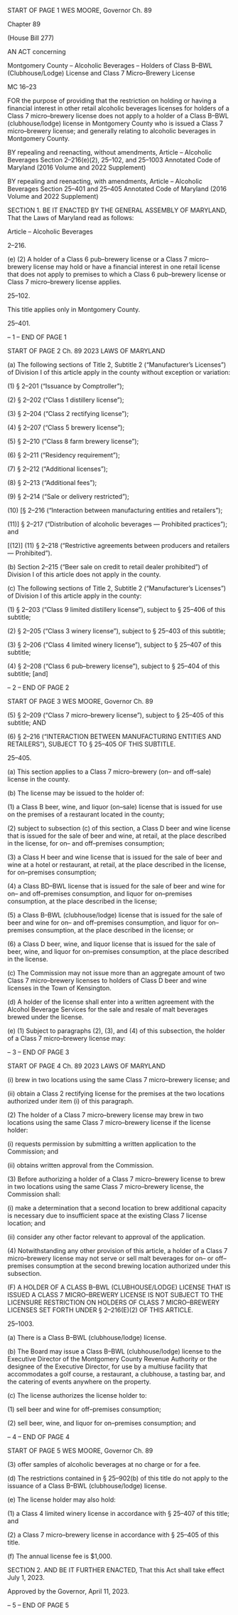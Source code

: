 START OF PAGE 1
WES MOORE, Governor Ch. 89

Chapter 89

(House Bill 277)

AN ACT concerning

Montgomery County – Alcoholic Beverages – Holders of Class B–BWL
(Clubhouse/Lodge) License and Class 7 Micro–Brewery License

MC 16–23

FOR the purpose of providing that the restriction on holding or having a financial interest
in other retail alcoholic beverages licenses for holders of a Class 7 micro–brewery
license does not apply to a holder of a Class B–BWL (clubhouse/lodge) license in
Montgomery County who is issued a Class 7 micro–brewery license; and generally
relating to alcoholic beverages in Montgomery County.

BY repealing and reenacting, without amendments,
Article – Alcoholic Beverages
Section 2–216(e)(2), 25–102, and 25–1003
Annotated Code of Maryland
(2016 Volume and 2022 Supplement)

BY repealing and reenacting, with amendments,
Article – Alcoholic Beverages
Section 25–401 and 25–405
Annotated Code of Maryland
(2016 Volume and 2022 Supplement)

SECTION 1. BE IT ENACTED BY THE GENERAL ASSEMBLY OF MARYLAND,
That the Laws of Maryland read as follows:

Article – Alcoholic Beverages

2–216.

(e) (2) A holder of a Class 6 pub–brewery license or a Class 7 micro–brewery
license may hold or have a financial interest in one retail license that does not apply to
premises to which a Class 6 pub–brewery license or Class 7 micro–brewery license applies.

25–102.

This title applies only in Montgomery County.

25–401.

– 1 –
END OF PAGE 1

START OF PAGE 2
Ch. 89 2023 LAWS OF MARYLAND

(a) The following sections of Title 2, Subtitle 2 (“Manufacturer’s Licenses”) of
Division I of this article apply in the county without exception or variation:

(1) § 2–201 (“Issuance by Comptroller”);

(2) § 2–202 (“Class 1 distillery license”);

(3) § 2–204 (“Class 2 rectifying license”);

(4) § 2–207 (“Class 5 brewery license”);

(5) § 2–210 (“Class 8 farm brewery license”);

(6) § 2–211 (“Residency requirement”);

(7) § 2–212 (“Additional licenses”);

(8) § 2–213 (“Additional fees”);

(9) § 2–214 (“Sale or delivery restricted”);

(10) [§ 2–216 (“Interaction between manufacturing entities and retailers”);

(11)] § 2–217 (“Distribution of alcoholic beverages — Prohibited practices”);
and

[(12)] (11) § 2–218 (“Restrictive agreements between producers and
retailers — Prohibited”).

(b) Section 2–215 (“Beer sale on credit to retail dealer prohibited”) of Division I of
this article does not apply in the county.

(c) The following sections of Title 2, Subtitle 2 (“Manufacturer’s Licenses”) of
Division I of this article apply in the county:

(1) § 2–203 (“Class 9 limited distillery license”), subject to § 25–406 of this
subtitle;

(2) § 2–205 (“Class 3 winery license”), subject to § 25–403 of this subtitle;

(3) § 2–206 (“Class 4 limited winery license”), subject to § 25–407 of this
subtitle;

(4) § 2–208 (“Class 6 pub–brewery license”), subject to § 25–404 of this
subtitle; [and]

– 2 –
END OF PAGE 2

START OF PAGE 3
WES MOORE, Governor Ch. 89

(5) § 2–209 (“Class 7 micro–brewery license”), subject to § 25–405 of this
subtitle; AND

(6) § 2–216 (“INTERACTION BETWEEN MANUFACTURING ENTITIES
AND RETAILERS”), SUBJECT TO § 25–405 OF THIS SUBTITLE.

25–405.

(a) This section applies to a Class 7 micro–brewery (on– and off–sale) license in
the county.

(b) The license may be issued to the holder of:

(1) a Class B beer, wine, and liquor (on–sale) license that is issued for use
on the premises of a restaurant located in the county;

(2) subject to subsection (c) of this section, a Class D beer and wine license
that is issued for the sale of beer and wine, at retail, at the place described in the license,
for on– and off–premises consumption;

(3) a Class H beer and wine license that is issued for the sale of beer and
wine at a hotel or restaurant, at retail, at the place described in the license, for on–premises
consumption;

(4) a Class BD–BWL license that is issued for the sale of beer and wine for
on– and off–premises consumption, and liquor for on–premises consumption, at the place
described in the license;

(5) a Class B–BWL (clubhouse/lodge) license that is issued for the sale of
beer and wine for on– and off–premises consumption, and liquor for on–premises
consumption, at the place described in the license; or

(6) a Class D beer, wine, and liquor license that is issued for the sale of
beer, wine, and liquor for on–premises consumption, at the place described in the license.

(c) The Commission may not issue more than an aggregate amount of two Class
7 micro–brewery licenses to holders of Class D beer and wine licenses in the Town of
Kensington.

(d) A holder of the license shall enter into a written agreement with the Alcohol
Beverage Services for the sale and resale of malt beverages brewed under the license.

(e) (1) Subject to paragraphs (2), (3), and (4) of this subsection, the holder of a
Class 7 micro–brewery license may:

– 3 –
END OF PAGE 3

START OF PAGE 4
Ch. 89 2023 LAWS OF MARYLAND

(i) brew in two locations using the same Class 7 micro–brewery
license; and

(ii) obtain a Class 2 rectifying license for the premises at the two
locations authorized under item (i) of this paragraph.

(2) The holder of a Class 7 micro–brewery license may brew in two locations
using the same Class 7 micro–brewery license if the license holder:

(i) requests permission by submitting a written application to the
Commission; and

(ii) obtains written approval from the Commission.

(3) Before authorizing a holder of a Class 7 micro–brewery license to brew
in two locations using the same Class 7 micro–brewery license, the Commission shall:

(i) make a determination that a second location to brew additional
capacity is necessary due to insufficient space at the existing Class 7 license location; and

(ii) consider any other factor relevant to approval of the application.

(4) Notwithstanding any other provision of this article, a holder of a Class
7 micro–brewery license may not serve or sell malt beverages for on– or off–premises
consumption at the second brewing location authorized under this subsection.

(F) A HOLDER OF A CLASS B–BWL (CLUBHOUSE/LODGE) LICENSE THAT IS
ISSUED A CLASS 7 MICRO–BREWERY LICENSE IS NOT SUBJECT TO THE LICENSURE
RESTRICTION ON HOLDERS OF CLASS 7 MICRO–BREWERY LICENSES SET FORTH
UNDER § 2–216(E)(2) OF THIS ARTICLE.

25–1003.

(a) There is a Class B–BWL (clubhouse/lodge) license.

(b) The Board may issue a Class B–BWL (clubhouse/lodge) license to the
Executive Director of the Montgomery County Revenue Authority or the designee of the
Executive Director, for use by a multiuse facility that accommodates a golf course, a
restaurant, a clubhouse, a tasting bar, and the catering of events anywhere on the property.

(c) The license authorizes the license holder to:

(1) sell beer and wine for off–premises consumption;

(2) sell beer, wine, and liquor for on–premises consumption; and

– 4 –
END OF PAGE 4

START OF PAGE 5
WES MOORE, Governor Ch. 89

(3) offer samples of alcoholic beverages at no charge or for a fee.

(d) The restrictions contained in § 25–902(b) of this title do not apply to the
issuance of a Class B–BWL (clubhouse/lodge) license.

(e) The license holder may also hold:

(1) a Class 4 limited winery license in accordance with § 25–407 of this
title; and

(2) a Class 7 micro–brewery license in accordance with § 25–405 of this
title.

(f) The annual license fee is $1,000.

SECTION 2. AND BE IT FURTHER ENACTED, That this Act shall take effect July
1, 2023.

Approved by the Governor, April 11, 2023.

– 5 –
END OF PAGE 5
